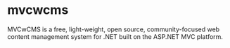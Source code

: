 mvcwcms
=======

MVCwCMS is a free, light-weight, open source, community-focused web content management system for .NET built on the ASP.NET MVC platform.
